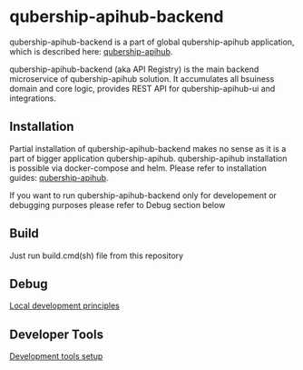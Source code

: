 # qubership-apihub-backend

qubership-apihub-backend is a part of global qubership-apihub application, which is described here: [qubership-apihub](https://github.com/Netcracker/qubership-apihub).

qubership-apihub-backend (aka API Registry) is the main backend microservice of qubership-apihub solution. It accumulates all bsuiness domain and core logic, provides REST API for qubership-apihub-ui and integrations.

## Installation

Partial installation of qubership-apihub-backend makes no sense as it is a part of bigger application qubership-apihub.
qubership-apihub installation is possible via docker-compose and helm. Please refer to installation guides: [qubership-apihub](https://github.com/Netcracker/qubership-apihub).

If you want to run qubership-apihub-backend only for developement or debugging purposes please refer to Debug section below


## Build

Just run build.cmd(sh) file from this repository


## Debug

[Local development principles](./docs/local_development/local_development.md)


## Developer Tools

[Development tools setup](./docs/newcomer_env_setup.md)
